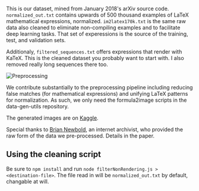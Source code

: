 This is our dataset, mined from January 2018's arXiv source code.
`normalized_out.txt` contains upwards of 500 thousand examples of LaTeX mathematical
expressions, normalized. `im2latex170k.txt` is the same raw data also cleaned to eliminate
non-compiling examples and to facilitate deep learning tasks. That set of experessions is
the source of the training, test, and validation sets.

Additionaly, `filtered_sequences.txt` offers expressions that render with KaTeX. This is the
cleaned dataset you probably want to start with. I also removed really long sequences there too.

![Preprocessing](https://raw.githubusercontent.com/rvente/TeXNet.ai/master/Final-Paper/assets/harvest.svg)

We contribute substantially to the preprocessing pipeline including reducing false
matches (for mathematical expressions) and unifying LaTeX patterns for normalization.
As such, we only need the formula2image scripts in the data-gen-utils repository.

The generated images are on [Kaggle](https://www.kaggle.com/rvente/im2latex170k).

Special thanks to [Brian Newbold](http://bnewbold.net/), an internet archivist, who provided
the raw form of the data we pre-processed. Details in the paper.

## Using the cleaning script

Be sure to `npm install` and run `node filterNonRendering.js > <destination-file>`. The file read in
will be `normalized_out.txt` by default, changable at will.
